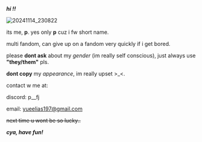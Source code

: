**_hi !!_**

![20241114_230822](https://github.com/user-attachments/assets/8f8456fb-8082-486a-9e6b-4752eb066b5b)




its me, __p__. 
yes only __p__ cuz i fw short name.

multi fandom, can give up on a fandom very quickly if i get bored.


please **dont ask** about my _gender_ (im really self conscious), just always use **"they/them"** pls.

**dont copy** my _appearance_, im really upset >_<.


contact w me at:

discord: p__fj

email: yueelias197@gmail.com




~~next time u wont be so lucky..~~

**_cya, have fun!_**
